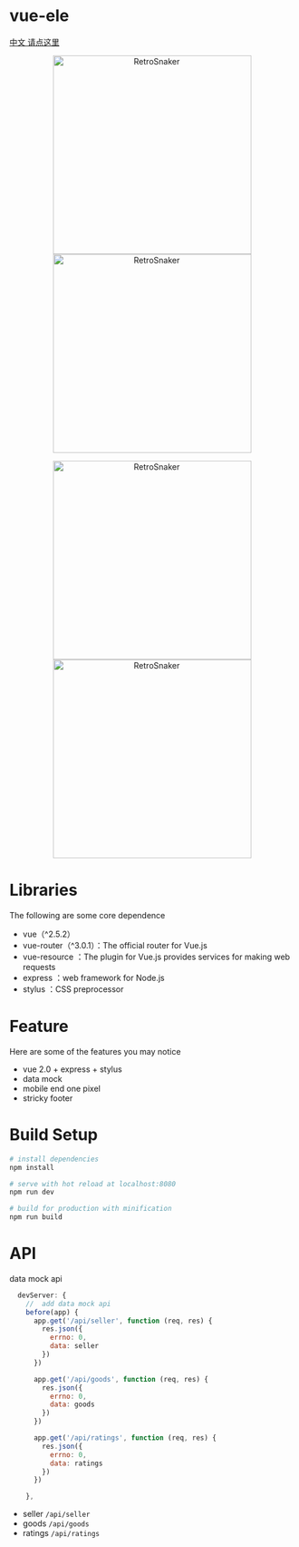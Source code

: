 # vue-ele

[中文 请点这里](./README-CN.md)

<p align="center">
  <img src="dist/static/images/home.gif" width="350" alt="RetroSnaker" />
  <img src="dist/static/images/pop.gif" width="350" alt="RetroSnaker" />
</p>

<p align="center">
  <img src="dist/static/images/ratings.gif" width="350" alt="RetroSnaker" />
  <img src="dist/static/images/seller.gif" width="350" alt="RetroSnaker" />
</p>



# Libraries
The following are some core dependence
- vue（^2.5.2）
- vue-router（^3.0.1）：The official router for Vue.js
- vue-resource ：The plugin for Vue.js provides services for making web requests
- express ：web framework for Node.js
- stylus ：CSS preprocessor

# Feature
Here are some of the features you may notice
- vue 2.0 + express + stylus
- data mock
- mobile end one pixel
- stricky footer

# Build Setup

```sh
# install dependencies
npm install

# serve with hot reload at localhost:8080
npm run dev

# build for production with minification
npm run build
```

# API
data mock api

```js
  devServer: {
    //  add data mock api 
    before(app) {
      app.get('/api/seller', function (req, res) {
        res.json({
          errno: 0,
          data: seller
        })
      })

      app.get('/api/goods', function (req, res) {
        res.json({
          errno: 0,
          data: goods
        })
      })

      app.get('/api/ratings', function (req, res) {
        res.json({
          errno: 0,
          data: ratings
        })
      })

    },
```
- seller `/api/seller`
- goods `/api/goods`
- ratings `/api/ratings`

